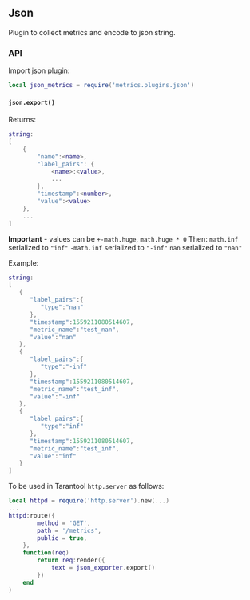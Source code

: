 ## Json

Plugin to collect metrics and encode to json string.

### API

Import json plugin:

```lua
local json_metrics = require('metrics.plugins.json')
```

#### `json.export()`
Returns:
```lua
string:
[
    {
        "name":<name>,
        "label_pairs": {
            <name>:<value>,
            ...
        },
        "timestamp":<number>,
        "value":<value>
    },
    ...
]
```
**Important** - values can be `+-math.huge`, `math.huge * 0`
Then:
`math.inf` serialized to `"inf"`
`-math.inf` serialized to `"-inf"`
`nan` serialized to `"nan"`

Example:
```lua
string:
[
   {
      "label_pairs":{
         "type":"nan"
      },
      "timestamp":1559211080514607,
      "metric_name":"test_nan",
      "value":"nan"
   },
   {
      "label_pairs":{
         "type":"-inf"
      },
      "timestamp":1559211080514607,
      "metric_name":"test_inf",
      "value":"-inf"
   },
   {
      "label_pairs":{
         "type":"inf"
      },
      "timestamp":1559211080514607,
      "metric_name":"test_inf",
      "value":"inf"
   }
]
```

To be used in Tarantool `http.server` as follows:
```lua
local httpd = require('http.server').new(...)
...
httpd:route({
        method = 'GET',
        path = '/metrics',
        public = true,
    },
    function(req)
        return req:render({
            text = json_exporter.export()
        })
    end
)
```